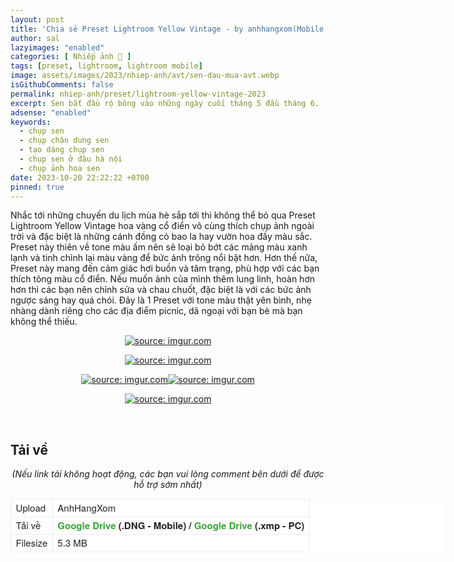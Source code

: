 ```yaml
---
layout: post
title: 'Chia sẻ Preset Lightroom Yellow Vintage - by anhhangxom(Mobile and PC)'
author: sal
lazyimages: "enabled"
categories: [ Nhiếp ảnh 📸 ]
tags: [preset, lightroom, lightroom mobile]
image: assets/images/2023/nhiep-anh/avt/sen-dau-mua-avt.webp
isGithubComments: false
permalink: nhiep-anh/preset/lightroom-yellow-vintage-2023
excerpt: Sen bắt đầu rộ bông vào những ngày cuối tháng 5 đầu tháng 6.  Bước vào mùa hè, thời tiết bắt đầu oi nóng, chính vì vậy những dịp đi xa khỏi thành phố để tận hưởng không khí trong lành, cùng với đó là sở hữu những tấm ảnh tuyệt vời quả là vui và thú vị phải không nào??. Và dưới đây mình sẽ đưa ra một số kinh nghiệm để các bạn có thể chụp ảnh với sen được tốt nhất nhé.
adsense: "enabled"
keywords:
  - chụp sen
  - chụp chân dung sen
  - tạo dáng chụp sen
  - chụp sen ở đâu hà nội
  - chụp ảnh hoa sen
date: 2023-10-20 22:22:22 +0700
pinned: true
---
```


Nhắc tới những chuyến du lịch mùa hè sắp tới thì không thể bỏ qua Preset Lightroom Yellow Vintage hoa vàng cổ điển vô cùng thích chụp ảnh ngoài trời và đặc biệt là những cánh đồng cỏ bao la hay vườn hoa đầy màu sắc. Preset này thiên về tone màu ấm nên sẽ loại bỏ bớt các mảng màu xanh lạnh và tinh chỉnh lại màu vàng để bức ảnh trông nổi bật hơn. Hơn thế nữa, Preset này mang đến cảm giác hơi buồn và tâm trạng, phù hợp với các bạn thích tông màu cổ điển. Nếu muốn ảnh của mình thêm lung linh, hoàn hơn hơn thì các bạn nên chỉnh sửa và chau chuốt, đặc biệt là với các bức ảnh ngược sáng hay quá chói. Đây là 1 Preset với tone màu thật yên bình, nhẹ nhàng dành riêng cho các địa điểm picnic, dã ngoại với bạn bè mà bạn không thể thiếu.

<div class="content" style="text-align:center; ">
<a href="https://imgur.com/n2evGeq"><img src="https://i.imgur.com/n2evGeq.jpg" title="source: imgur.com" /></a><br><p></p>
<a href="https://imgur.com/foWNbOU"><img src="https://i.imgur.com/foWNbOU.jpg" title="source: imgur.com" /></a><br><p></p>
<a href="https://imgur.com/Te0zBxf"><img src="https://i.imgur.com/Te0zBxf.jpg" title="source: imgur.com" /></a><a href="https://imgur.com/Y5VhfR9"><img src="https://i.imgur.com/Y5VhfR9.jpg" title="source: imgur.com" /></a><br><p></p>
<a href="https://imgur.com/I3vT3aI"><img src="https://i.imgur.com/I3vT3aI.jpg" title="source: imgur.com" /></a><br><p></p><br></div>

<h2 style="font-style:normal; margin-left:0; margin-right:0; text-align:start"><strong>Tải về</strong></h2>

<p style="text-align:center"><em>(Nếu link tải kh&ocirc;ng hoạt động, c&aacute;c bạn vui l&ograve;ng comment b&ecirc;n dưới để được hỗ trợ sớm nhất)</em></p>

<table cellspacing="0" style="-webkit-text-stroke-width:0px; background-color:#ffffff; border-collapse:collapse; border-spacing:0px; box-sizing:border-box; color:#222222; font-family:&quot;Helvetica Neue&quot;,Helvetica,Arial,sans-serif; font-size:15px; font-style:normal; font-variant-caps:normal; font-variant-ligatures:normal; font-weight:400; letter-spacing:normal; margin-bottom:21px; orphans:2; text-align:start; text-decoration-color:initial; text-decoration-style:initial; text-decoration-thickness:initial; text-transform:none; white-space:normal; widows:2; width:696px; word-spacing:0px">
	<tbody>
		<tr>
			<td style="border-color:#ededed; border-style:solid; border-width:1px">Upload</td>
			<td style="border-color:#ededed; border-style:solid; border-width:1px">AnhHangXom</td>
		</tr>
		<tr>
			<td style="border-color:#ededed; border-style:solid; border-width:1px">Tải về</td>
			<td style="border-color:#ededed; border-style:solid; border-width:1px"><strong><a href="https://drive.google.com/drive/folders/1pbwSiSSrRFHMxqKfUpWKK7CmJHDBfd84?usp=share_link" style="box-sizing: border-box; background-color: transparent; color: rgb(53, 165, 51); text-decoration: none;">Google Drive</a>&nbsp;(.DNG - Mobile) /<span>&nbsp;</span><a href="https://drive.google.com/drive/folders/1pbwSiSSrRFHMxqKfUpWKK7CmJHDBfd84?usp=share_link" style="box-sizing: border-box; background-color: transparent; color: rgb(53, 165, 51); text-decoration: none;">Google Drive</a><span>&nbsp;</span>(.xmp - PC)</strong></td>
		</tr>
		<tr>
			<td style="border-color:#ededed; border-style:solid; border-width:1px">Filesize</td>
			<td style="border-color:#ededed; border-style:solid; border-width:1px">5.3 MB</td>
		</tr>
	</tbody>
</table>

